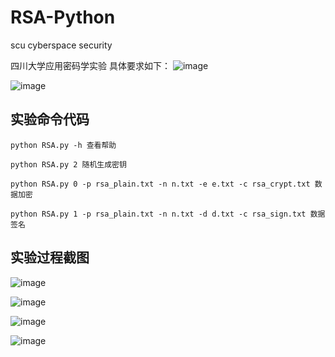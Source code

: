 # RSA-Python
scu cyberspace security

四川大学应用密码学实验
具体要求如下：
![image](https://github.com/ikun123234/RSA-/assets/115600572/2e9f9688-c2a1-4b92-9a2c-a142678d8632)

![image](https://github.com/ikun123234/RSA-/assets/115600572/87ba647a-5878-47a0-8ad0-1ffbb1016d01)

## 实验命令代码
`python RSA.py -h 查看帮助`

`python RSA.py 2 随机生成密钥`

`python RSA.py 0 -p rsa_plain.txt -n n.txt -e e.txt -c rsa_crypt.txt 数据加密`

`python RSA.py 1 -p rsa_plain.txt -n n.txt -d d.txt -c rsa_sign.txt 数据签名`

## 实验过程截图
![image](https://github.com/ikun123234/RSA-/assets/115600572/73e0c598-4d84-4e0c-a864-fe1b1c669ed9)

![image](https://github.com/ikun123234/RSA-/assets/115600572/a1bed633-3d12-4e49-88af-4c694b255592)

![image](https://github.com/ikun123234/RSA-/assets/115600572/ade3490b-c9b3-4582-8593-f5a47ff7fb14)

![image](https://github.com/ikun123234/RSA-/assets/115600572/a483c134-e7d7-419c-b50c-5b32a68bf01d)


